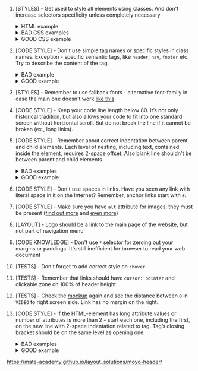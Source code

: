 1. [STYLES] - Get used to style all elements using classes. And don't increase
selectors specificity unless completely necessary
       <details>
         <summary>HTML example</summary>
           ![css-classes-html-example-2](https://mate-academy.github.io/fe-program/css/checklists/css-classes/example-html-2.png)
       </details>
       <details>
         <summary>BAD CSS examples</summary>
           ![css-classes-bad-example-4](https://mate-academy.github.io/fe-program/css/checklists/css-classes/example-bad-4.png)
           ![css-classes-bad-example-5](https://mate-academy.github.io/fe-program/css/checklists/css-classes/example-bad-5.png)
       </details>
       <details>
         <summary>GOOD CSS example</summary>
           ![css-classes-good-example-2](https://mate-academy.github.io/fe-program/css/checklists/css-classes/example-good-2.png)
       </details>


2. [CODE STYLE] - Don't use simple tag names or specific styles in class names.
Exception - specific semantic tags, like `header`, `nav`, `footer` etc. Try to
describe the content of the tag.
       <details>
         <summary>BAD example</summary>
           ![html-class-names-bad-example-1](https://mate-academy.github.io/fe-program/css/checklists/html-class-names/example-bad-1.png)
       </details>
       <details>
         <summary>GOOD example</summary>
           ![html-class-names-good-example-1](https://mate-academy.github.io/fe-program/css/checklists/html-class-names/example-good-1.png)
       </details>


3. [STYLES] - Remember to use fallback fonts - alternative font-family in case the main one doesn't work [like this](https://www.w3schools.com/cssref/pr_font_font-family.asp)


4. [CODE STYLE] - Keep your code line length below 80. It’s not only historical
tradition, but also allows your code to fit into one standard screen without
horizontal scroll. But do not break the line if it cannot be broken (ex., long links).


5. [CODE STYLE] - Remember about correct indentation between parent and child
elements. Each level of nesting, including text, contained inside the element,
requires 2-space offset. Also blank line shouldn't be between parent and child elements.
       <details>
         <summary>BAD examples</summary>
           ![html-indentations-bad-example-1](https://mate-academy.github.io/fe-program/css/checklists/html-indentations/example-bad-1.png)
       </details>
       <details>
         <summary>GOOD example</summary>
           ![html-indentations-good-example-1](https://mate-academy.github.io/fe-program/css/checklists/html-indentations/example-good-1.png)
       </details>


6. [CODE STYLE] - Don't use spaces in links. Have you seen any link with literal
space in it on the Internet? Remember, anchor links start with `#`.


7. [CODE STYLE] - Make sure you have `alt` attribute for images, they must be
present
([find out more](https://osric.com/chris/accidental-developer/2012/01/when-should-alt-text-be-blank/)
and
[even more](https://9clouds.com/blog/the-importance-of-alt-attributes-aka-alt-text/))


8. [LAYOUT] - Logo should be a link to the main page of the website, but not
part of navigation menu

9. [CODE KNOWLEDGE] - Don't use `*` selector for zeroing out your margins or paddings. It's still inefficient for browser to read your web document


10. [TESTS] - Don't forget to add correct style on `:hover`


11. [TESTS] - Remember that links should have `cursor: pointer` and clickable
zone on 100% of header height


12. [TESTS] - Check the [mockup](https://www.figma.com/file/1sog2rmfyCjnVxkeZ3ptnc/MOYO-%2F-Header?node-id=0%3A1)
again and see the distance between `О` in `VIDEO` to right screen side. Link has
no margin on the right.

13. [CODE STYLE] - If the HTML-element has long attribute values or number of
attributes is more than 2 - start each one, including the first, on the new
line with 2-space indentation related to tag. Tag’s closing bracket should be
on the same level as opening one.
        <details>
          <summary>BAD examples</summary>
            ![html-attributes-bad-example-1](https://mate-academy.github.io/fe-program/css/checklists/html-attributes/example-bad-1.png)
            ![html-attributes-bad-example-2](https://mate-academy.github.io/fe-program/css/checklists/html-attributes/example-bad-2.png)
            ![html-attributes-bad-example-3](https://mate-academy.github.io/fe-program/css/checklists/html-attributes/example-bad-3.png)
            ![html-attributes-bad-example-4](https://mate-academy.github.io/fe-program/css/checklists/html-attributes/example-bad-4.png)
        </details>
        <details>
          <summary>GOOD example</summary>
            ![html-attributes-good-example-1](https://mate-academy.github.io/fe-program/css/checklists/html-attributes/example-good-1.png)
        </details>


https://mate-academy.github.io/layout_solutions/moyo-header/
